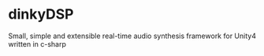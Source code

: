 dinkyDSP
========

Small, simple and extensible real-time audio synthesis framework for Unity4 written in c-sharp
